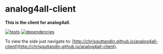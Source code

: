 # analog4all-client

**This is the client for analog4all.**

[![tests](https://img.shields.io/travis/chrisguttandin/analog4all-client/master.svg?style=flat-square)](https://travis-ci.org/chrisguttandin/analog4all-client)
[![dependencies](https://img.shields.io/david/chrisguttandin/analog4all-client.svg?style=flat-square)](https://www.npmjs.com/package/analog4all-client)

To view the side just navigate to: [http://chrisguttandin.github.io/analog4all-client](http://chrisguttandin.github.io/analog4all-client).
